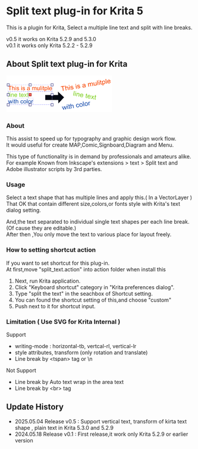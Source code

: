 # Split text plug-in for Krita 5
This is a plugin for Krita, Select a multiple line text and split with line breaks.  

v0.5 it works on Krita 5.2.9 and 5.3.0  
v0.1 it works only Krita 5.2.2 - 5.2.9   

## About Split text plug-in for Krita
![image](./image.png)


### About
This assist to speed up for typography  and graphic design work flow.  
It would useful for create MAP,Comic,Signboard,Diagram and Menu.

This type of functionality is in demand by professionals and amateurs alike.  
For example Known from Inkscape's extensions > text > Split text and Adobe illustrator scripts by 3rd parties.



### Usage
Select a text shape that has multiple lines and apply this.( In a VectorLayer )  
That OK  that contain different size,colors,or fonts style with Krita's text dialog setting.  

And,the text separated to individual single text shapes per each line break.  
(Of cause they are editable.)  
After then ,You only move the text to various place for layout freely.  

### How to setting shortcut action
If you want to set shortcut for this plug-in.  
At first,move "split_text.action" into action folder when install this  


1. Next, run Krita application.
2. Click "Keyboard shortcut" category in "Krita preferences dialog".
3. Type "split the text" in the seachbox of Shortcut setting.
4. You can found the shortcut setting of this,and choose "custom"
5. Push next to it for shortcut input.


### Limitation ( Use SVG for Krita Internal )
Support
* writing-mode : horizontal-tb, vertcal-rl, vertical-lr
* style attributes, transform (only rotation and translate)
* Line break by  &lt;tspan&gt; tag or \n

Not Support

* Line break by Auto text wrap in the area text </li>
* Line break by &lt;br&gt; tag</li>


## Update History
* 2025.05.04 Release v0.5 : Support vertical text, transform of kirta text shape , plain text in Krita 5.3.0 and 5.2.9
* 2024.05.18 Release v0.1 : First release,it work only Krita 5.2.9 or earlier version
